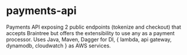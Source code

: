# payments-api
Payments API exposing 2 public endpoints (tokenize and checkout) that accepts Braintree but offers the extensibility to use any  as a payment processor. Uses Java, Maven, Dagger for DI, { lambda, api gateway, dynamodb, cloudwatch } as AWS services.
